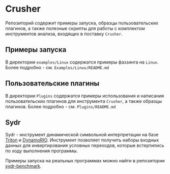 # Crusher

Репозиторий содержит примеры запуска, образцы пользовательских плагинов, а также полезные скрипты для работы с комплектом инструментов анализа, входящих в поставку `Crusher`.

## Примеры запуска

В директории `examples/Linux` содержатся примеры фаззинга на `Linux`.
Более подробно - см. `Examples/Linux/README.md`

## Пользовательские плагины
В директории `Plugins` содержатся примеры использования и написания пользовательских плагинов для инструмента `Crusher`, а также образцы плагинов.
Более подробно - см. `Plugins/README.md`

## Sydr

Sydr - инструмент динамической символьной интерпретации на базе [Triton](https://github.com/JonathanSalwan/Triton) и [DynamoRIO](https://github.com/DynamoRIO/dynamorio). Инструмент позволяет получить наборы входных данных для инвертирования условных переходов, которые встертились по ходу выполнения программы.

Примеры запуска на реальных программах можно найти в репозитории [sydr-benchmark](https://github.com/ispras/sydr-benchmark).

